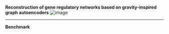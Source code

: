 **Reconstruction of gene regulatory networks based on gravity-inspired graph autoencoders**
![image](public/image/20190528145810708.png)
***
**Benchmark**

